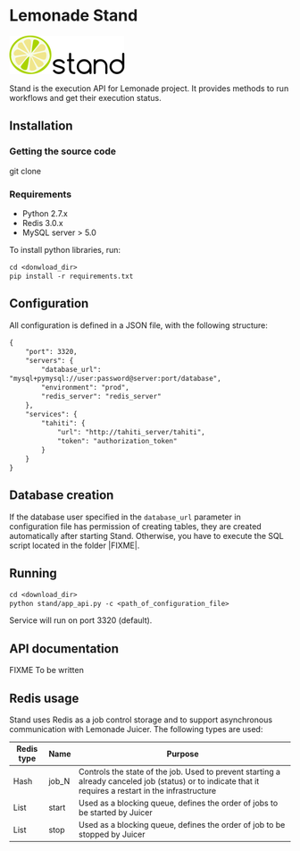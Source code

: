 # Lemonade Stand
[logo]: docs/img/stand.png "Lemonade Stand"

![alt text][logo]

Stand is the execution API for Lemonade project. It provides methods to run workflows and get their execution status.

## Installation
### Getting the source code

git clone

### Requirements
 - Python 2.7.x
 - Redis 3.0.x
 - MySQL server > 5.0

 To install python libraries, run:

 ```
 cd <donwload_dir>
 pip install -r requirements.txt
 ```

## Configuration
All configuration is defined in a JSON file, with the following structure:

```
{
    "port": 3320,
    "servers": {
        "database_url": "mysql+pymysql://user:password@server:port/database",
        "environment": "prod",
        "redis_server": "redis_server"
    },
    "services": {
        "tahiti": {
            "url": "http://tahiti_server/tahiti",
            "token": "authorization_token"
        }
    }
}
```
## Database creation

If the database user specified in the `database_url` parameter in configuration file has permission of creating tables, 
they are created automatically after starting Stand. Otherwise, you have to execute the SQL script located in the folder |FIXME|.

## Running

```
cd <download_dir>
python stand/app_api.py -c <path_of_configuration_file>
```
Service will run on port 3320 (default).

## API documentation

FIXME To be written

## Redis usage

Stand uses Redis as a job control storage and to support asynchronous
communication with Lemonade Juicer. The following types are used:

**Redis type** | **Name**  | **Purpose** 
------------|-------|---------
 Hash       | job_N | Controls the state of the job. Used to prevent starting a already canceled job (status) or to indicate that it requires a restart in the infrastructure
 List       | start | Used as a blocking queue, defines the order of jobs to be started by Juicer
 List       | stop  | Used as a blocking queue, defines the order of job to be stopped by Juicer


